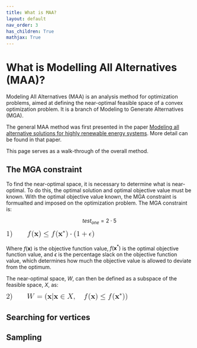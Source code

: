 ```yaml
---
title: What is MAA?
layout: default
nav_order: 3
has_children: True
mathjax: True
---
```


# What is Modelling All Alternatives (MAA)?

Modeling All Alternatives (MAA) is an analysis method for optimization problems, aimed at defining the near-optimal feasible space of a convex optimization problem. It is a branch of Modeling to Generate Alternatives (MGA).

The general MAA method was first presented in the paper [Modeling all alternative solutions for highly renewable energy systems](https://doi.org/10.1016/j.energy.2021.121294). More detail can be found in that paper.

This page serves as a walk-through of the overall method.

## The MGA constraint

To find the near-optimal space, it is necessary to determine what is near-optimal. To do this, the optimal solution and optimal objective value must be known. With the optimal objective value known, the MGA constraint is formualted and imposed on the optimization problem. The MGA constraint is:

$$test_{one} = 2 \cdot 5$$

<!---

$1) \qquad f(\mathbf{x}) \leq f(\mathbf{x}^*) \cdot (1+\epsilon)$

-->

![](mga_constraint.png)

Where $f(\mathbf{x}$) is the objective function value, $f(\mathbf{x}^*)$ is the optimal objective function value, and $\epsilon$ is the percentage slack on the objective function value, which determines how much the objective value is allowed to deviate from the optimum.

The near-optimal space, $W$, can then be defined as a subspace of the feasible space, $X$, as:

<!--
$2) \qquad W = (\mathbf{x}|\mathbf{x} \in X, \quad f(\mathbf{x}) \leq f(\mathbf{x}^*) )$ 
-->

![](near_optimal_space_definition.png)

## Searching for vertices

## Sampling
